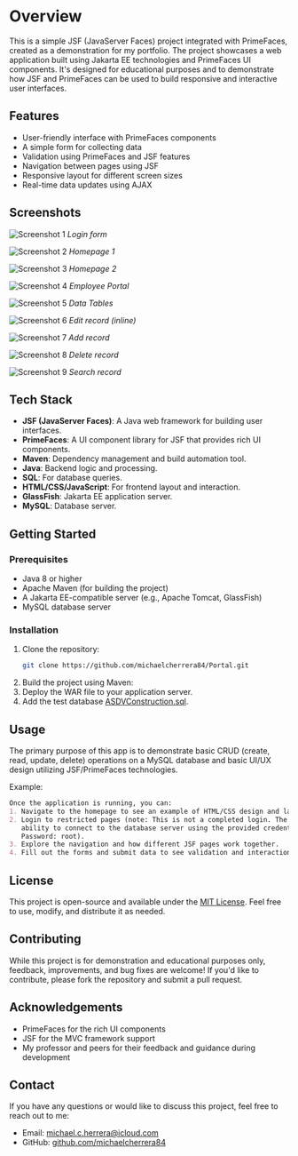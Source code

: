 # Overview
This is a simple JSF (JavaServer Faces) project integrated with PrimeFaces, created as a demonstration for my portfolio. The project showcases a web application built using Jakarta EE technologies and PrimeFaces UI components. It's designed for educational purposes and to demonstrate how JSF and PrimeFaces can be used to build responsive and interactive user interfaces.


## Features
- User-friendly interface with PrimeFaces components
- A simple form for collecting data
- Validation using PrimeFaces and JSF features
- Navigation between pages using JSF
- Responsive layout for different screen sizes
- Real-time data updates using AJAX


## Screenshots
![Screenshot 1](/screenshots/login.png)
*Login form*

![Screenshot 2](/screenshots/home_page_1.png)
*Homepage 1*

![Screenshot 3](/screenshots/home_page_2.png)
*Homepage 2*

![Screenshot 4](/screenshots/employee_portal.png)
*Employee Portal*

![Screenshot 5](/screenshots/datatables.png)
*Data Tables*

![Screenshot 6](/screenshots/record_edit.png)
*Edit record (inline)*

![Screenshot 7](/screenshots/record_add.png)
*Add record*

![Screenshot 8](/screenshots/record_delete.png)
*Delete record*

![Screenshot 9](/screenshots/record_search.png)
*Search record*


## Tech Stack
- **JSF (JavaServer Faces)**: A Java web framework for building user interfaces.
- **PrimeFaces**: A UI component library for JSF that provides rich UI components.
- **Maven**: Dependency management and build automation tool.
- **Java**: Backend logic and processing.
- **SQL**: For database queries.
- **HTML/CSS/JavaScript**: For frontend layout and interaction.
- **GlassFish**: Jakarta EE application server.
- **MySQL**: Database server.


## Getting Started
### Prerequisites
- Java 8 or higher
- Apache Maven (for building the project)
- A Jakarta EE-compatible server (e.g., Apache Tomcat, GlassFish)
- MySQL database server

### Installation
1. Clone the repository:
   ```bash
   git clone https://github.com/michaelcherrera84/Portal.git

2. Build the project using Maven:
3. Deploy the WAR file to your application server.
4. Add the test database [ASDVConstruction.sql](ASDV_Construction.sql).

## Usage
The primary purpose of this app is to demonstrate basic CRUD (create, read, update, delete) operations on a MySQL 
database and basic UI/UX design utilizing JSF/PrimeFaces technologies.

Example:
```markdown
Once the application is running, you can:
1. Navigate to the homepage to see an example of HTML/CSS design and layout.
2. Login to restricted pages (note: This is not a completed login. The current implementation merely tests the 
   ability to connect to the database server using the provided credentials. For example, Username: root and 
   Password: root).  
3. Explore the navigation and how different JSF pages work together.
4. Fill out the forms and submit data to see validation and interaction.
```

## License
This project is open-source and available under the [MIT License](LICENSE). Feel free to use, modify, and distribute it as 
needed.


## Contributing
While this project is for demonstration and educational purposes only, feedback, improvements, and bug fixes are 
welcome! If you'd like to contribute, please fork the repository and submit a pull request.

## Acknowledgements
- PrimeFaces for the rich UI components
- JSF for the MVC framework support
- My professor and peers for their feedback and guidance during development


## Contact
If you have any questions or would like to discuss this project, feel free to reach out to me:
- Email: michael.c.herrera@icloud.com
- GitHub: [github.com/michaelcherrera84](https://github.com/michaelcherrera84)

